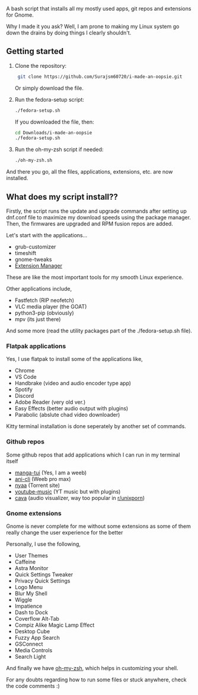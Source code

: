 A bash script that installs all my mostly used apps, git repos and extensions for Gnome.

Why I made it you ask? Well, I am prone to making my Linux system go down the drains by doing things I clearly shouldn't. 

## Getting started


1. Clone the repository:
   ```bash
    git clone https://github.com/Surajsm60720/i-made-an-oopsie.git
   ```
   Or simply download the file.

2. Run the fedora-setup script:
   ```bash
   ./fedora-setup.sh
   ```
   If you downloaded the file, then:
   ```bash
   cd Downloads/i-made-an-oopsie
   ./fedora-setup.sh
   ```

3. Run the oh-my-zsh script if needed:
   ```bash
   ./oh-my-zsh.sh
   ```

And there you go, all the files, applications, extensions, etc. are now installed.

## What does my script install??

Firstly, the script runs the update and upgrade commands after setting up dnf.conf file to maximize my download speeds using the package manager.
Then, the firmwares are upgraded and RPM fusion repos are added.

Let's start with the applications...

- grub-customizer
- timeshift 
- gnome-tweaks 
- [Extension Manager](https://github.com/mjakeman/extension-manager)

These are like the most important tools for my smooth Linux experience.

Other applications include, 

- Fastfetch (RIP neofetch)
- VLC media player (the GOAT)
- python3-pip (obviously)
- mpv (its just there)

And some more (read the utility packages part of the ./fedora-setup.sh file).

### Flatpak applications 

Yes, I use flatpak to install some of the applications like, 

- Chrome
- VS Code
- Handbrake (video and audio encoder type app)
- Spotify
- Discord
- Adobe Reader (very old ver.)
- Easy Effects (better audio output with plugins)
- Parabolic (abslute chad video downloader)

Kitty terminal installation is done seperately by another set of commands.

### Github repos 

Some github repos that add applications which I can run in my terminal itself

- [manga-tui](https://github.com/josueBarretogit/manga-tui) (Yes, I am a weeb) 
- [ani-cli](https://github.com/pystardust/ani-cli) (Weeb pro max)
- [nyaa](https://github.com/Beastwick18/nyaa) (Torrent site)
- [youtube-music](https://github.com/th-ch/youtube-music) (YT music but with plugins)
- [cava](https://github.com/karlstav/cava) (audio visualizer, way too popular in [r/unixporn](https://www.reddit.com/r/unixporn/?rdt=33730))

### Gnome extensions 

Gnome is never complete for me without some extensions as some of them really change the user experience for the better

Personally, I use the following, 

- User Themes
- Caffeine
- Astra Monitor
- Quick Settings Tweaker
- Privacy Quick Settings
- Logo Menu
- Blur My Shell
- Wiggle
- Impatience
- Dash to Dock
- Coverflow Alt-Tab
- Compiz Alike Magic Lamp Effect
- Desktop Cube
- Fuzzy App Search
- GSConnect
- Media Controls
- Search Light

And finally we have [oh-my-zsh](https://github.com/ohmyzsh/ohmyzsh), which helps in customizing your shell. 

For any doubts regarding how to run some files or stuck anywhere, check the code comments :)